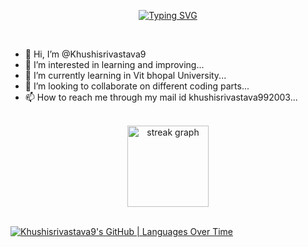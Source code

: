 <p align="center">
  <a href="https://git.io/typing-svg"><img src="https://readme-typing-svg.demolab.com?font=Gabarito&size=28&duration=4000&pause=1000&color=87CEEB&center=true&vCenter=true&random=true&width=435&lines=Competitive+Programmer;MERN+Developer" alt="Typing SVG" /></a>
</p>

<br>

- 👋 Hi, I’m @Khushisrivastava9
- 👀 I’m interested in learning and improving...
- 🌱 I’m currently learning in Vit bhopal University...
- 💞️ I’m looking to collaborate on different coding parts...
- 📫 How to reach me through my mail id khushisrivastava992003...

<br>

<div align="center">
  <img src="https://streak-stats.demolab.com?user=Khushisrivastava9&locale=en&mode=weekly&theme=github_dark&hide_border=false&border_radius=5" height="130" alt="streak graph"  />
</div>

<br>

<!---
Khushisrivastava9/Khushisrivastava9 is a ✨ special ✨ repository because its `README.md` (this file) appears on your GitHub profile.
You can click the Preview link to take a look at your changes.
--->
[![Khushisrivastava9's GitHub | Languages Over Time](https://stats.quine.sh/Khushisrivastava9/languages-over-time?theme=light)](https://quine.sh)
